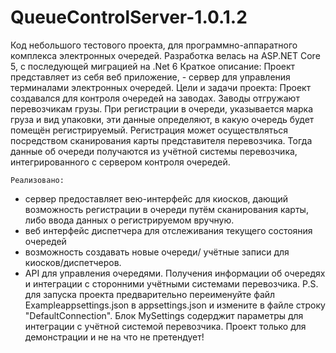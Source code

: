 # QueueControlServer-1.0.1.2
 Код небольшого тестового проекта, для программно-аппаратного комплекса электронных очередей.  Разработка велась на ASP.NET Core 5, c последующей миграцией на  .Net 6 
  Краткое описание: 
  Проект представляет из себя веб приложение, - сервер для управления терминалами электронных очередей. 
Цели и задачи проекта: 
Проект создавался для контроля очередей на заводах. Заводы отгружают перевозчикам грузы. При регистрации в очереди, указывается марка груза и вид упаковки, эти данные определяют, в какую очередь будет помещён регистрируемый. 
Регистрация может осуществляться посредством сканирования карты представителя перевозчика. Тогда данные об очереди получаются из учётной системы перевозчика, интегрированного с сервером контроля очередей.   

    Реализовано:  
 - сервер предоставляет вею-интерфейс для киосков, дающий возможность регистрации в очереди путём сканирования карты, либо ввода данных о регистрируемом вручную.
- веб интерфейс диспетчера для отслеживания текущего состояния очередей
- возможность создавать новые очереди/ учётные записи для киосков/диспетчеров. 
- API для управления очередями. Получения информации об очередях и интеграции с сторонними учётными системами перевозчика. 
P.S.  для запуска проекта  предварительно переименуйте файл Exampleappsettings.json в appsettings.json и измените в файле строку "DefaultConnection". 
Блок MySettings содерджит параметры для интеграции с учётной системой перевозчика.
Проект только для демонстрации и не на что не претендует! 


 
